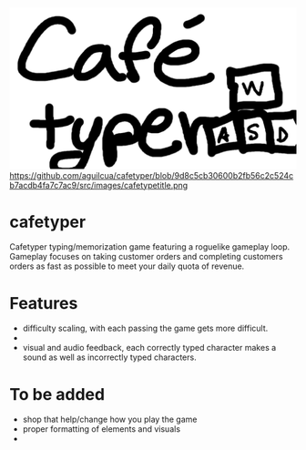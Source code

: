 [![](https://github.com/aguilcua/cafetyper/blob/9d8c5cb30600b2fb56c2c524cb7acdb4fa7c7ac9/src/images/cafetypetitle.png?raw=true)](https://aguilcua.github.io/cafetyper/)
https://github.com/aguilcua/cafetyper/blob/9d8c5cb30600b2fb56c2c524cb7acdb4fa7c7ac9/src/images/cafetypetitle.png
# cafetyper

Cafetyper typing/memorization game featuring a roguelike gameplay loop. Gameplay focuses on taking customer orders and completing customers orders as fast as possible to meet your daily quota of revenue.

# Features
- difficulty scaling, with each passing the game gets more difficult.
- 
- visual and audio feedback, each correctly typed character makes a sound as well as incorrectly typed characters.


# To be added
- shop that help/change how you play the game
- proper formatting of elements and visuals
- 


